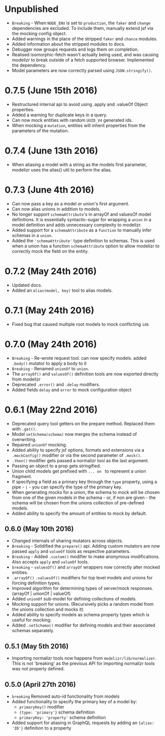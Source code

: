 # Unpublished

+ `Breaking` - When `NODE_ENV` is set to `production`, the `faker` and `change` dependencies are excluded. To include them, manually extend jsf via the mocking config object.
+ Added warnings in the place of the stripped `faker` and `chance` modules.
+ Added information about the stripped modules to docs.
+ Debugger now groups requests and logs them on completion.
+ Realised isomorphic-fetch wasn't actually being used, and was causing modelizr to break outside of a fetch supported browser. Implemented the dependency.
+ Model parameters are now correctly parsed using `JSON.stringify()`.

# 0.7.5 (June 15th 2016)

+ Restructured internal api to avoid using .apply and .valueOf Object properties.
+ Added a warning for duplicate keys in a query.
+ Can now mock entities with random `UUID_V4` generated ids.
+ When mocking a `mutation`, entities will inherit properties from the parameters of the mutation.

# 0.7.4 (June 13th 2016)

+ When aliasing a model with a string as the models first parameter, modelizr uses the alias() util to perform the alias.

# 0.7.3 (June 4th 2016)

+ Can now pass a key as a model or union's first argument.
+ Can now alias unions in addition to models.
+ No longer support `schemaAttribute`'s in arrayOf and valuesOf model definitions. It is essentially syntactic-sugar for wrapping a `union` in a model definition and adds unnecessary
complexity to modelizr.
+ Added support for a `schemaAttribute` as a `function` to manually infer schemas in a `union`.
+ Added the `'schemaAttribute'` type definition to schemas. This is used when a union has a function `schemaAttribute` option to allow modelizr to correctly mock the field on the entity.

# 0.7.2 (May 24th 2016)

+ Updated docs.
+ Added an `alias(model, key)` tool to alias models.

# 0.7.1 (May 24th 2016)

+ Fixed bug that caused multiple root models to mock conflicting `id`s

# 0.7.0 (May 24th 2016)

+ `Breaking` - Re-wrote request tool. can now specify models. added `.body()` mutator to apply a body to it
+ `Breaking` - Renamed `unionOf` to `union`.
+ The `arrayOf()` and `valuesOf()` definition tools are now exported directly from modelizr
+ Deprecated `.error()` and `.delay` modifiers.
+ Added fields `delay` and `error` to mock configuration object

# 0.6.1 (May 22nd 2016)

+ Deprecated query tool getters on the prepare method. Replaced them with `.get()`.
+ Model `setSchema(schema)` now merges the schema instead of overwriting.
+ Repaired `unionOf` mocking.
+ Added ability to specify jsf options, formats and extensions via a `.mockConfig()` modifier or via the second parameter of `.mock()`.
+ `.then()` modifier gets passed a normalizr tool as the last argument.
+ Passing an object to a prop gets stringified.
+ Union child models get prefixed with `... on ` to represent a union fragment.
+ If specifying a field as a primary key through the `type` property, using a pipe - `|` - you can specify the type of the primary key.
+ When generating mocks for a union, the schema to mock will be chosen from one of the given models in the schema - or, if non are given - the
schema will be chosen from the unions collection of pre-defined models.
+ Added ability to specify the amount of entities to mock by default.

## 0.6.0 (May 10th 2016)

+ Changed internals of sharing mutators across objects.
+ `Breaking` - Solidified the `prepare()` api. Adding custom mutators are now passed `apply` and `valueOf` tools as respective parameters.
+ `Breaking` - Added `.custom()` modifier to make anonymous modifications. Also accepts `apply` and `valueOf` tools.
+ `breaking` - `valuesOf()` and `arrayOf` wrappers now correctly alter mocked entities.
+ `.arrayOf()` `.valuesOf()` modifiers for top level models and unions for forcing definition types.
+ Improved algorithm for determining types of server/mock responses. (arrayOf | unionOf | valueOf)
+ Added `unionOf` sub-model for defining collections of models.
+ Mocking support for unions. (Recursively picks a random model from the unions collection and mocks it)
+ Added ability to specify models as schema property types which is useful for mocking.
+ Added `.setSchema()` modifier for defining models and their associated schemas separately.

## 0.5.1 (May 5th 2016)

+ Importing normalizr tools now happens from `modelizr/lib/normalizer`. This is not 'breaking' as
the previous API for importing normalizr tools was not properly defined.

## 0.5.0 (April 27th 2016)

+ `breaking` Removed auto-id functionality from models
+ Added functionality to specify the primary key of a model by:
    + `primaryKey()` modifier
    + `{type: 'primary'}` schema definition
    + `primaryKey: 'property'` schema definition
+ Added support for aliasing in GraphQL requests by adding an `{alias: 'ID'}` definition to a property